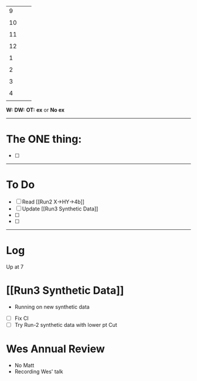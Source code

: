 
|     |     |     |
| --- | --- | --- |
| 9   |     |     |
|     |     |     |
| 10  |     |     |
|     |     |     |
| 11  |     |     |
|     |     |     |
| 12  |     |     |
|     |     |     |
| 1   |     |     |
|     |     |     |
| 2   |     |     |
|     |     |     |
| 3   |     |     |
|     |     |     |
| 4   |     |     |
|     |     |     |

**W:**
**DW:**
**OT:**
**ex** or **No ex**

---
# The ONE thing: 
- [ ] 

---
# To Do

- [ ] Read [[Run2 X->HY->4b]]
- [ ]  Update [[Run3 Synthetic Data]]
- [ ] 
- [ ] 

---

# Log

Up at 7

# [[Run3 Synthetic Data]]
- Running on new synthetic data
 - [ ] Fix CI
 - [ ] Try Run-2 synthetic data with lower pt Cut

# Wes Annual Review
- No Matt
- Recording Wes' talk